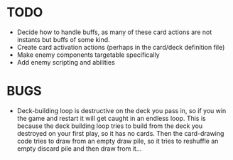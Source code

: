 # TODO

- Decide how to handle buffs, as many of these card actions are not instants but buffs of some kind.
- Create card activation actions (perhaps in the card/deck definition file)
- Make enemy components targetable specifically
- Add enemy scripting and abilities

# BUGS

- Deck-building loop is destructive on the deck you pass in, so if you win the game and restart it will get caught in an endless loop. This is because the deck building loop tries to build from the deck you destroyed on your first play, so it has no cards. Then the card-drawing code tries to draw from an empty draw pile, so it tries to reshuffle an empty discard pile and then draw from it...